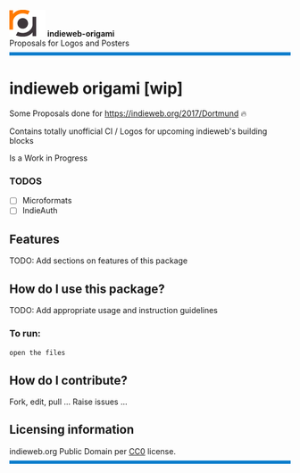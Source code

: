 
[![logo](https://raw.githubusercontent.com/redaktor/style/master/assets/readme/logo.png)](#)
**indieweb-origami**<br>
Proposals for Logos and Posters<br>
[![-](https://raw.githubusercontent.com/redaktor/style/master/assets/readme/lineBlue.png)](#)<br>

# indieweb origami [wip]

Some Proposals done for
https://indieweb.org/2017/Dortmund 🔥

Contains totally unofficial CI / Logos for upcoming indieweb's building blocks

Is a Work in Progress

### TODOS

- [ ] Microformats
- [ ] IndieAuth

## Features

TODO: Add sections on features of this package

## How do I use this package?

TODO: Add appropriate usage and instruction guidelines
### To run:
```
open the files
```

## How do I contribute?

Fork, edit, pull ...
Raise issues ...


## Licensing information

indieweb.org Public Domain per [CC0](https://creativecommons.org/publicdomain/zero/1.0/) license.
[![-](https://raw.githubusercontent.com/redaktor/style/master/assets/readme/lineBlue.png)](#)
